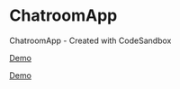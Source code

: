 # ChatroomApp
ChatroomApp - Created with CodeSandbox

[Demo](https://chatroomapp.glitch.me/)

[Demo](https://codesandbox.io/s/github/lindakovacs/ChatroomApp)
